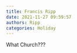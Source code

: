 ```yaml
---
title: Francis Ripp
date: 2021-11-27 09:59:57
authors: Ripp
categories: Holiday
---
```


 What Church???